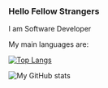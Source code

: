### Hello Fellow Strangers

I am Software Developer

My main languages are:

[![Top Langs](https://github-readme-stats.vercel.app/api/top-langs/?username=666hwll)](https://github.com/anuraghazra/github-readme-stats)

![My GitHub stats](https://github-readme-stats.vercel.app/api?username=666hwll)
